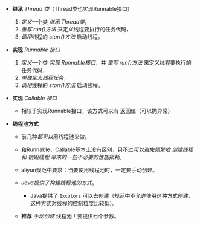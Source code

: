 
- **继承** *Thread 类*（Thread类也实现Runnable接口）
    1. *定义*一个类 *继承 Thread类*，
    2. *重写 run()方法* 来定义线程要执行的任务代码，
    3. *调用*线程的 *start()方法* 启动线程。

- **实现** *Runnable 接口*
    1. *定义*一个类 *实现 Runnable接口*，并 *重写 run()方法* 来定义线程要执行的任务代码，
    2. *单独定义线程任务*，
    3. *调用*线程的 *start()方法* 启动线程。

- **实现** *Callable 接口*
    - 相较于实现Runnable接口，该方式可以有 返回值（可以抛异常）

- **线程池方式**
    - 前几种*都可以*用线程池来做。
    - 和Runnable、Callable基本上没有区别，只不过*可以避免频繁地 创建线程 和 销毁线程 带来的一些不必要的性能损耗*。
    - aliyun规范中要求：当要使用线程池时，一定要手动创建。
      
    - *Java提供了构建线程池的方式*。
        - Java提供了 `Excutors` 可以去创建（规范中不允许使用这种方式创建，这种方式对线程的控制粒度比较低）。
    - **推荐** *手动创建* 线程池！要提供七个参数。